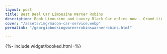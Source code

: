 ```yaml
---
layout: post
title: Best Deal Car Limousine Warner Robins
description: Book Limousine and Luxury Black Car online now - Grand Limo Warner Robins
cover: "/assets/img/macon-car-service.webp"
permalink: "/georgiabookingwarnerrobinswarnerrobins.html"

---
```

{%- include widget/booked.html -%}